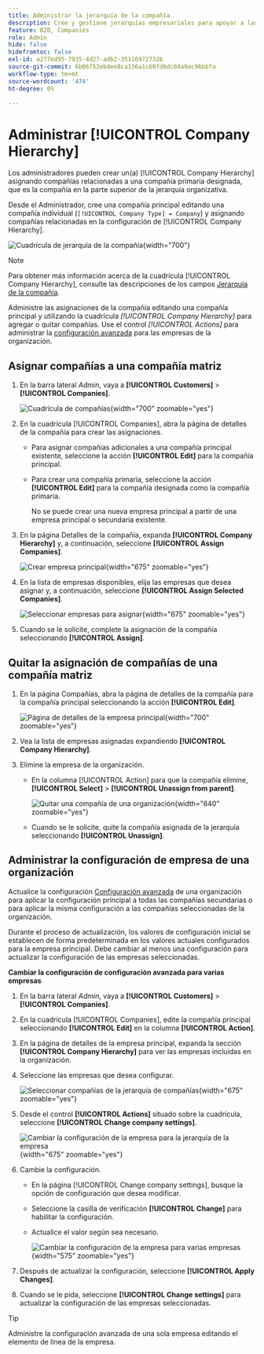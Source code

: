 ```yaml
---
title: Administrar la jerarquía de la compañía
description: Cree y gestione jerarquías empresariales para apoyar a las organizaciones B2B con modelos operativos complejos.
feature: B2B, Companies
role: Admin
hide: false
hidefromtoc: false
exl-id: a277ed95-7935-4d27-adb2-35116972732b
source-git-commit: 6b06f52eb4ee8ca136a1c60fd6dc04a9ac96bbfa
workflow-type: tm+mt
source-wordcount: '474'
ht-degree: 0%

---
```


# Administrar [!UICONTROL Company Hierarchy]

Los administradores pueden crear un(a) [!UICONTROL Company Hierarchy] asignando compañías relacionadas a una compañía primaria designada, que es la compañía en la parte superior de la jerarquía organizativa.

Desde el Administrador, cree una compañía principal editando una compañía individual (`[!UICONTROL Company Type] = Company`) y asignando compañías relacionadas en la configuración de [!UICONTROL Company Hierarchy].

![Cuadrícula de jerarquía de la compañía](./assets/company-hierarchy-grid.png){width="700"}


>[!NOTE]
>
>Para obtener más información acerca de la cuadrícula [!UICONTROL Company Hierarchy], consulte las descripciones de los campos [Jerarquía de la compañía](account-company-create.md#company-hierarchy).

Administre las asignaciones de la compañía editando una compañía principal y utilizando la cuadrícula *[!UICONTROL Company Hierarchy]* para agregar o quitar compañías. Use el control *[!UICONTROL Actions]* para administrar la [configuración avanzada](#change-company-settings) para las empresas de la organización.

## Asignar compañías a una compañía matriz

1. En la barra lateral _Admin_, vaya a **[!UICONTROL Customers]** > **[!UICONTROL Companies]**.

   ![Cuadrícula de compañías](./assets/companies-grid-view.png){width="700" zoomable="yes"}

1. En la cuadrícula [!UICONTROL Companies], abra la página de detalles de la compañía para crear las asignaciones.

   - Para asignar compañías adicionales a una compañía principal existente, seleccione la acción **[!UICONTROL Edit]** para la compañía principal.
   - Para crear una compañía primaria, seleccione la acción **[!UICONTROL Edit]** para la compañía designada como la compañía primaria.

     No se puede crear una nueva empresa principal a partir de una empresa principal o secundaria existente.

1. En la página Detalles de la compañía, expanda **[!UICONTROL Company Hierarchy]** y, a continuación, seleccione **[!UICONTROL Assign Companies]**.

   ![Crear empresa principal](./assets/company-hierarchy-grid.png){width="675" zoomable="yes"}

1. En la lista de empresas disponibles, elija las empresas que desea asignar y, a continuación, seleccione **[!UICONTROL Assign Selected Companies]**.

   ![Seleccionar empresas para asignar](./assets/company-hierarchy-select-companies-assign.png){width="675" zoomable="yes"}

1. Cuando se le solicite, complete la asignación de la compañía seleccionando **[!UICONTROL Assign]**.

## Quitar la asignación de compañías de una compañía matriz

1. En la página Compañías, abra la página de detalles de la compañía para la compañía principal seleccionando la acción **[!UICONTROL Edit]**.

   ![Página de detalles de la empresa principal](./assets/company-update.png){width="700" zoomable="yes"}

1. Vea la lista de empresas asignadas expandiendo **[!UICONTROL Company Hierarchy]**.

1. Elimine la empresa de la organización.

   - En la columna [!UICONTROL Action] para que la compañía elimine, **[!UICONTROL Select]** > **[!UICONTROL Unassign from parent]**.

     ![Quitar una compañía de una organización](./assets/company-hierarchy-grid-unassign.png){width="640" zoomable="yes"}

   - Cuando se le solicite, quite la compañía asignada de la jerarquía seleccionando **[!UICONTROL Unassign]**.

## Administrar la configuración de empresa de una organización

Actualice la configuración [Configuración avanzada](account-company-create.md#advanced-settings) de una organización para aplicar la configuración principal a todas las compañías secundarias o para aplicar la misma configuración a las compañías seleccionadas de la organización.

Durante el proceso de actualización, los valores de configuración inicial se establecen de forma predeterminada en los valores actuales configurados para la empresa principal. Debe cambiar al menos una configuración para actualizar la configuración de las empresas seleccionadas.

**Cambiar la configuración de configuración avanzada para varias empresas**

1. En la barra lateral _Admin_, vaya a **[!UICONTROL Customers]** > **[!UICONTROL Companies]**.

1. En la cuadrícula [!UICONTROL Companies], edite la compañía principal seleccionando **[!UICONTROL Edit]** en la columna **[!UICONTROL Action]**.

1. En la página de detalles de la empresa principal, expanda la sección **[!UICONTROL Company Hierarchy]** para ver las empresas incluidas en la organización.

1. Seleccione las empresas que desea configurar.

   ![Seleccionar compañías de la jerarquía de compañías](assets/company-hierarchy-select-companies.png){width="675" zoomable="yes"}

1. Desde el control **[!UICONTROL Actions]** situado sobre la cuadrícula, seleccione **[!UICONTROL Change company settings]**.

   ![Cambiar la configuración de la empresa para la jerarquía de la empresa](assets/company-hierarchy-change-company-settings-action.png){width="675" zoomable="yes"}

1. Cambie la configuración.

   - En la página [!UICONTROL Change company settings], busque la opción de configuración que desea modificar.

   - Seleccione la casilla de verificación **[!UICONTROL Change]** para habilitar la configuración.

   - Actualice el valor según sea necesario.

     ![Cambiar la configuración de la empresa para varias empresas](assets/company-hierarchy-change-settings-config.png){width="575" zoomable="yes"}

1. Después de actualizar la configuración, seleccione **[!UICONTROL Apply Changes]**.

1. Cuando se le pida, seleccione **[!UICONTROL Change settings]** para actualizar la configuración de las empresas seleccionadas.

>[!TIP]
>
>Administre la configuración avanzada de una sola empresa editando el elemento de línea de la empresa.
